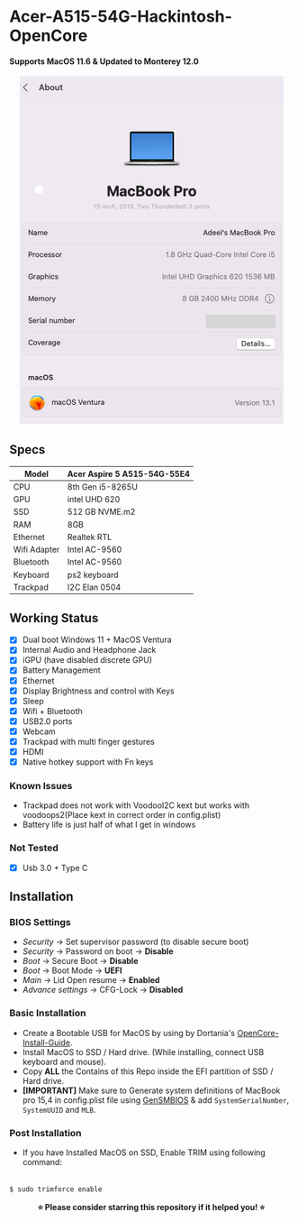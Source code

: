 # Acer-A515-54G-Hackintosh-OpenCore

#### Supports MacOS 11.6 & Updated to Monterey 12.0

<p align="center">
  <img src="https://raw.githubusercontent.com/adeelpm/Acer-Aspire-A515-54G-CPU-i5-8265u/main/Images/About_Mac.png" alt="Specs">
</p>

## Specs

|Model|Acer Aspire 5 A515-54G-55E4|
|---|---|
|CPU|8th Gen i5-8265U|
|GPU|intel UHD 620|
|SSD|512 GB NVME.m2|
|RAM|8GB|
|Ethernet|Realtek RTL|
|Wifi Adapter|Intel AC-9560|
|Bluetooth|Intel AC-9560|
|Keyboard|ps2 keyboard|
|Trackpad|I2C Elan 0504|

## Working Status

- [x] Dual boot Windows 11 + MacOS Ventura
- [x] Internal Audio and Headphone Jack
- [x] iGPU (have disabled discrete GPU)
- [x] Battery Management
- [x] Ethernet
- [x] Display Brightness and control with Keys
- [x] Sleep
- [x] Wifi + Bluetooth
- [x] USB2.0 ports
- [x] Webcam
- [x] Trackpad with multi finger gestures 
- [x] HDMI
- [x] Native hotkey support with Fn keys

 ### Known Issues
- Trackpad does not work with VoodooI2C kext but works with voodoops2(Place kext in correct order in config.plist)
- Battery life is just half of what I get in windows 

### Not Tested
- [x] Usb 3.0 + Type C

## Installation 

### BIOS Settings
* *Security* → Set supervisor password (to disable secure boot)
* *Security* → Password on boot → **Disable**
* *Boot* → Secure Boot → **Disable**
* *Boot* → Boot Mode → **UEFI**
* *Main* → Lid Open resume → **Enabled**
* *Advance settings* → CFG-Lock → **Disabled**

###  Basic Installation

- Create a Bootable USB for MacOS by using by Dortania's [OpenCore-Install-Guide](https://dortania.github.io/OpenCore-Install-Guide/installer-guide/).
- Install MacOS to SSD / Hard drive. (While installing, connect USB keyboard and mouse).
- Copy **ALL** the Contains of this Repo inside the EFI partition of SSD / Hard drive.
- **[IMPORTANT]** Make sure to Generate system definitions of MacBook pro 15,4 in config.plist file using [GenSMBIOS](https://github.com/corpnewt/GenSMBIOS) & add `SystemSerialNumber`, `SystemUUID` and `MLB`.

### Post Installation
- If you have Installed MacOS on SSD, Enable TRIM using following command:

```sh

$ sudo trimforce enable

```


<p align="center">
<b>⭐ Please consider starring this repository if it helped you! ⭐</b>
</p>
